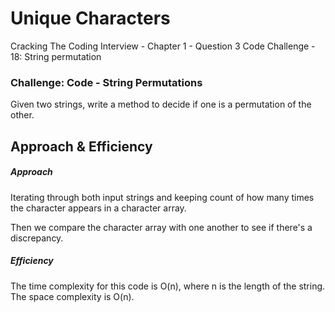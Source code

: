 # Unique Characters
Cracking The Coding Interview - Chapter 1 - Question 3
Code Challenge - 18: String permutation

### Challenge: Code - String Permutations
Given two strings, write a method to decide if one is a permutation of the other.


## Approach & Efficiency

##### Approach
Iterating through both input strings and keeping count of how many times the character appears in a character array. 

Then we compare the character array with one another to see if there's a discrepancy. 
##### Efficiency
The time complexity for this code is O(n), where n is the length of the string. The space complexity is O(n).